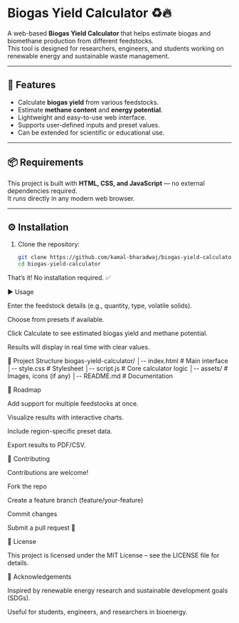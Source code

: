 # Biogas Yield Calculator ♻️🔥

A web-based **Biogas Yield Calculator** that helps estimate biogas and biomethane production from different feedstocks.  
This tool is designed for researchers, engineers, and students working on renewable energy and sustainable waste management.

---

## 🚀 Features
- Calculate **biogas yield** from various feedstocks.  
- Estimate **methane content** and **energy potential**.  
- Lightweight and easy-to-use web interface.  
- Supports user-defined inputs and preset values.  
- Can be extended for scientific or educational use.  

---

## 📦 Requirements
This project is built with **HTML, CSS, and JavaScript** — no external dependencies required.  
It runs directly in any modern web browser.  

---

## ⚙️ Installation
1. Clone the repository:
   ```bash
   git clone https://github.com/kamal-bharadwaj/biogas-yield-calculator.git
   cd biogas-yield-calculator


That’s it! No installation required. ✅

▶️ Usage

Enter the feedstock details (e.g., quantity, type, volatile solids).

Choose from presets if available.

Click Calculate to see estimated biogas yield and methane potential.

Results will display in real time with clear values.

📂 Project Structure
biogas-yield-calculator/
│-- index.html       # Main interface
│-- style.css        # Stylesheet
│-- script.js        # Core calculator logic
│-- assets/          # Images, icons (if any)
│-- README.md        # Documentation

📌 Roadmap

 Add support for multiple feedstocks at once.

 Visualize results with interactive charts.

 Include region-specific preset data.

 Export results to PDF/CSV.

🤝 Contributing

Contributions are welcome!

Fork the repo

Create a feature branch (feature/your-feature)

Commit changes

Submit a pull request 🚀

📜 License

This project is licensed under the MIT License – see the LICENSE
 file for details.

🙌 Acknowledgements

Inspired by renewable energy research and sustainable development goals (SDGs).

Useful for students, engineers, and researchers in bioenergy.
